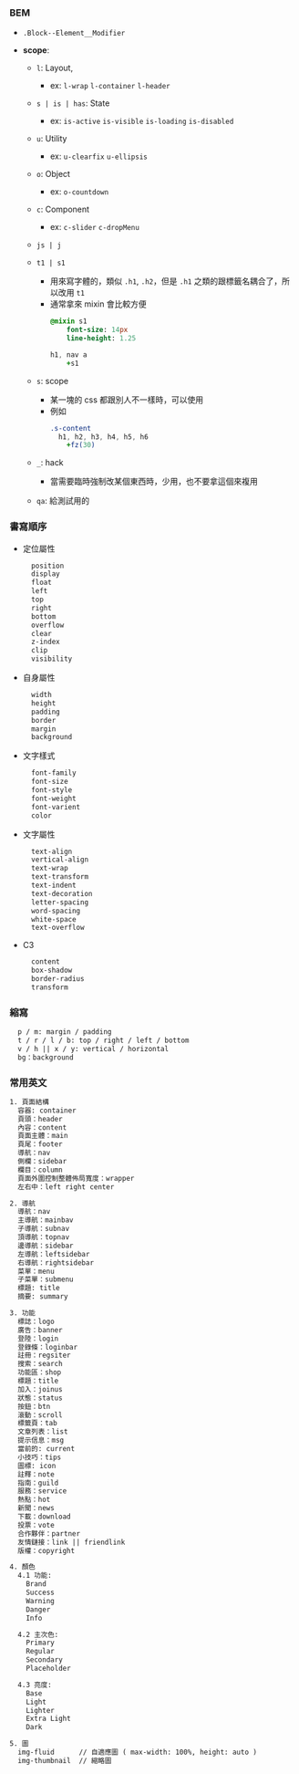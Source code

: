 ### BEM
- `.Block--Element__Modifier`
- **scope**:

  - `l`: Layout, 
    - ex: `l-wrap` `l-container` `l-header`

  - `s | is | has`: State
    - ex: `is-active` `is-visible` `is-loading` `is-disabled`

  - `u`: Utility
    - ex: `u-clearfix`  `u-ellipsis`

  - `o`: Object
    - ex: `o-countdown`

  - `c`: Component
    - ex: `c-slider`  `c-dropMenu`

  - `js | j`

  - `t1 | s1`
    - 用來寫字體的，類似 `.h1`, `.h2`，但是 `.h1` 之類的跟標籤名耦合了，所以改用 `t1`
    - 通常拿來 mixin 會比較方便
      ```sass
      @mixin s1
          font-size: 14px
          line-height: 1.25

      h1, nav a
          +s1
      ```

  - `s`: scope
    - 某一塊的 css 都跟別人不一樣時，可以使用
    - 例如
      ```sass
      .s-content
        h1, h2, h3, h4, h5, h6
          +fz(30)
      ```

  - `_`: hack
    - 當需要臨時強制改某個東西時，少用，也不要拿這個來複用


  - `qa`: 給測試用的


### 書寫順序
- 定位屬性
  ```txt
    position
    display
    float
    left
    top
    right
    bottom
    overflow
    clear
    z-index
    clip
    visibility
  ```
- 自身屬性
  ```txt
    width
    height
    padding
    border
    margin
    background
  ```

- 文字樣式
  ```txt
    font-family
    font-size
    font-style
    font-weight
    font-varient
    color
  ```
  
- 文字屬性
  ```txt
    text-align 
    vertical-align 
    text-wrap 
    text-transform 
    text-indent 
    text-decoration 
    letter-spacing 
    word-spacing 
    white-space 
    text-overflow
  ```

- C3
  ```txt
    content 
    box-shadow
    border-radius
    transform
  ```

### 縮寫
```txt
  p / m: margin / padding
  t / r / l / b: top / right / left / bottom
  v / h || x / y: vertical / horizontal
  bg：background
```


### 常用英文
```txt
1. 頁面結構
  容器: container
  頁頭：header
  內容：content
  頁面主體：main
  頁尾：footer
  導航：nav
  側欄：sidebar
  欄目：column
  頁面外圍控制整體佈局寬度：wrapper
  左右中：left right center

2. 導航
  導航：nav
  主導航：mainbav
  子導航：subnav
  頂導航：topnav
  邊導航：sidebar
  左導航：leftsidebar
  右導航：rightsidebar
  菜單：menu
  子菜單：submenu
  標題: title
  摘要: summary

3. 功能
  標誌：logo
  廣告：banner
  登陸：login
  登錄條：loginbar
  註冊：regsiter
  搜索：search
  功能區：shop
  標題：title
  加入：joinus
  狀態：status
  按鈕：btn
  滾動：scroll
  標籤頁：tab
  文章列表：list
  提示信息：msg
  當前的: current
  小技巧：tips
  圖標: icon
  註釋：note
  指南：guild
  服務：service
  熱點：hot
  新聞：news
  下載：download
  投票：vote
  合作夥伴：partner
  友情鏈接：link || friendlink
  版權：copyright

4. 顏色
  4.1 功能:
    Brand
    Success
    Warning
    Danger
    Info

  4.2 主次色:
    Primary
    Regular
    Secondary
    Placeholder

  4.3 亮度:
    Base
    Light
    Lighter
    Extra Light
    Dark

5. 圖
  img-fluid      // 自適應圖 ( max-width: 100%, height: auto )
  img-thumbnail  // 縮略圖
```